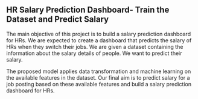 ## HR Salary Prediction Dashboard- Train the Dataset and Predict Salary
The main objective of this project is to build a salary prediction dashboard for HRs. We are expected to create a dashboard that predicts the salary of HRs when they switch their jobs.
We are given a dataset containing the information about the salary details of people. We want to predict their salary.

The proposed model applies data transformation and machine learning on the available features in the dataset. Our final aim is to predict salary for a job posting based on these available features and build a salary prediction dashboard for HRs.

